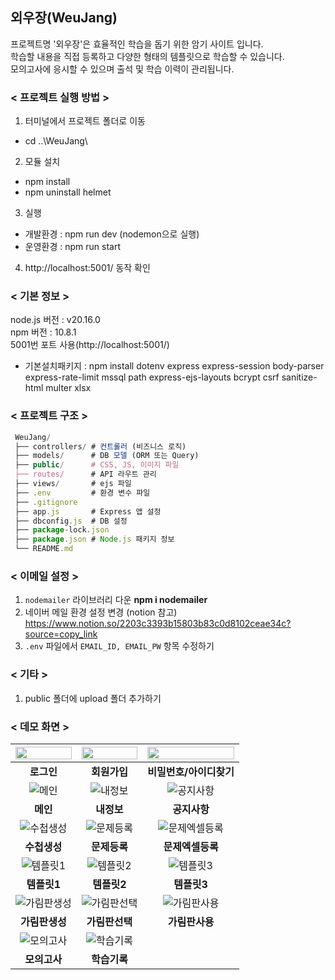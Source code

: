## 외우장(WeuJang)
프로젝트명 '외우장'은 효율적인 학습을 돕기 위한 암기 사이트 입니다.<br>
학습할 내용을 직접 등록하고 다양한 형태의 템플릿으로 학습할 수 있습니다.<br>
모의고사에 응시할 수 있으며 출석 및 학습 이력이 관리됩니다.<br>

### < 프로젝트 실행 방법 >
1. 터미널에서 프로젝트 폴더로 이동 
  - cd ..\WeuJang\
2. 모듈 설치 
  - npm install
  - npm uninstall helmet
3. 실행 
  * 개발환경 : npm run dev (nodemon으로 실행)
  * 운영환경 : npm run start 
4. http://localhost:5001/ 동작 확인 

### < 기본 정보 >
node.js 버전 : v20.16.0<br>
npm 버전 : 10.8.1<br>
5001번 포트 사용(http://localhost:5001/)<br>

* 기본설치패키지 : npm install dotenv express express-session body-parser express-rate-limit mssql path express-ejs-layouts bcrypt csrf sanitize-html multer xlsx

### < 프로젝트 구조 >
```js
 WeuJang/
 ├── controllers/ # 컨트롤러 (비즈니스 로직)
 ├── models/      # DB 모델 (ORM 또는 Query)
 ├── public/      # CSS, JS, 이미지 파일
 ├── routes/      # API 라우트 관리
 ├── views/       # ejs 파일
 ├── .env         # 환경 변수 파일
 ├── .gitignore
 ├── app.js       # Express 앱 설정
 ├── dbconfig.js  # DB 설정
 ├── package-lock.json
 ├── package.json # Node.js 패키지 정보
 └── README.md
```

### < 이메일 설정 >
1. `nodemailer` 라이브러리 다운 **npm i nodemailer**
2. 네이버 메일 환경 설정 변경 (notion 참고) https://www.notion.so/2203c3393b15803b83c0d8102ceae34c?source=copy_link
2. `.env` 파일에서 `EMAIL_ID, EMAIL_PW` 항목 수정하기

### < 기타 >
1. public 폴더에 upload 폴더 추가하기

### < 데모 화면 >
<img src = "https://github.com/user-attachments/assets/4ba6408d-82cb-4b97-9db2-7505669e1fbc" width="100%" height="40%"> | <img src = "https://github.com/user-attachments/assets/e6435836-3b18-42d2-bdda-6c7968d7cc8f" width="100%" height="40%"> | <img src = "https://github.com/user-attachments/assets/ef0a4e9e-9b67-47a4-987b-0c3a55e07fcf" width="100%" height="40%">
:---:|:---:|:---:|
**로그인** | **회원가입** | **비밀번호/아이디찾기**
![메인](https://github.com/user-attachments/assets/c565aca4-e785-405f-a569-7902f4cb6776) | ![내정보](https://github.com/user-attachments/assets/7bcd3957-df44-432b-b15b-b1ae6fab5ea7) | ![공지사항](https://github.com/user-attachments/assets/4e91270f-1b5a-4791-b3eb-1594e0f14e68) 
**메인** | **내정보** | **공지사항**
![수첩생성](https://github.com/user-attachments/assets/bf7d3f2b-b8da-4321-abd2-a41fd63b2325) | ![문제등록](https://github.com/user-attachments/assets/f6119457-c20d-4bde-acbf-9aad2ddcdc34) | ![문제엑셀등록](https://github.com/user-attachments/assets/8a4c35ce-d931-4a10-8216-bf2eb28c7f8d)
**수첩생성** | **문제등록** | **문제엑셀등록**
![템플릿1](https://github.com/user-attachments/assets/c3294dbe-cfd7-495a-9403-9b8166561f70) | ![템플릿2](https://github.com/user-attachments/assets/9af47ca6-f063-4e7d-80d2-5337293ade07) | ![템플릿3](https://github.com/user-attachments/assets/b1b1c69c-be7b-40ba-a992-7d9e32b0a05d)
**템플릿1** | **템플릿2** | **템플릿3**
![가림판생성](https://github.com/user-attachments/assets/f7974c91-c154-481d-98ea-23f0ef54f559) | ![가림판선택](https://github.com/user-attachments/assets/a0d486f5-9ff1-4f33-83ab-0ee6a1a61e62) | ![가림판사용](https://github.com/user-attachments/assets/2847a45c-bf6e-4ae0-b358-01b2b1b3c2da)
**가림판생성** | **가림판선택** | **가림판사용**
![모의고사](https://github.com/user-attachments/assets/3afc9b08-7ce0-45a5-ad05-d4ea70c9f640) | ![학습기록](https://github.com/user-attachments/assets/7272f485-5791-46da-8c62-0c16073843d6) | 
**모의고사** | **학습기록** | 

